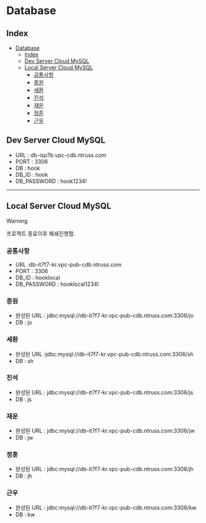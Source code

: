# Database

## Index

- [Database](#database)
  - [Index](#index)
  - [Dev Server Cloud MySQL](#dev-server-cloud-mysql)
  - [Local Server Cloud MySQL](#local-server-cloud-mysql)
    - [공통사항](#공통사항)
    - [종원](#종원)
    - [세환](#세환)
    - [진석](#진석)
    - [재운](#재운)
    - [정훈](#정훈)
    - [근우](#근우)

## Dev Server Cloud MySQL

- URL : db-isp7b.vpc-cdb.ntruss.com
- PORT : 3306
- DB : hook
- DB_ID : hook
- DB_PASSWORD : hook1234!

---

## Local Server Cloud MySQL

> [!WARNING]
> 프로젝트 종료이후 폐쇄진행함.

### 공통사항

- URL :db-it7f7-kr.vpc-pub-cdb.ntruss.com
- PORT : 3306
- DB_ID : hooklocal
- DB_PASSWORD : hooklocal1234!

### 종원

- 완성된 URL : jdbc:mysql://db-it7f7-kr.vpc-pub-cdb.ntruss.com:3306/jo
- DB : jo

### 세환

- 완성된 URL :jdbc:mysql://db-it7f7-kr.vpc-pub-cdb.ntruss.com:3306/sh
- DB : sh

### 진석

- 완성된 URL : jdbc:mysql://db-it7f7-kr.vpc-pub-cdb.ntruss.com:3306/js
- DB : js

### 재운

- 완성된 URL : jdbc:mysql://db-it7f7-kr.vpc-pub-cdb.ntruss.com:3306/jw
- DB : jw

### 정훈

- 완성된 URL : jdbc:mysql://db-it7f7-kr.vpc-pub-cdb.ntruss.com:3306/jh
- DB : jh

### 근우

- 완성된 URL : jdbc:mysql://db-it7f7-kr.vpc-pub-cdb.ntruss.com:3306/kw
- DB : kw
